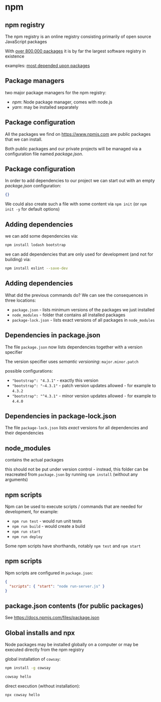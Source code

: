 # npm

## npm registry

The npm registry is an online registry consisting primarily of open source JavaScript packages

With [over 800,000 packages](http://www.modulecounts.com/) it is by far the largest software registry in existence

examples: [most depended upon packages](https://www.npmjs.com/browse/depended)

## Package managers

two major package managers for the npm registry:

- _npm_: Node package manager, comes with node.js
- _yarn_: may be installed separately

## Package configuration

All the packages we find on https://www.npmjs.com are public packages that we can install.

Both public packages and our private projects will be managed via a configuration file named _package.json_.

## Package configuration

In order to add dependencies to our project we can start out with an empty _package.json_ configuration:

```json
{}
```

We could also create such a file with some content via `npm init` (or `npm init -y` for default options)

## Adding dependencies

we can add some dependencies via:

```bash
npm install lodash bootstrap
```

we can add dependencies that are only used for development (and not for building) via:

```bash
npm install eslint --save-dev
```

## Adding dependencies

What did the previous commands do? We can see the consequences in three locations:

- `package.json` - lists minimum versions of the packages we just installed
- `node_modules` - folder that contains all installed packages
- `package-lock.json` - lists exact versions of all packages in `node_modules`

## Dependencies in package.json

The file `package.json` now lists dependencies together with a version specifier

The version specifier uses _semantic versioning_: `major.minor.patch`

possible configurations:

- `"bootstrap": "4.3.1"` - exactly this version
- `"bootstrap": "~4.3.1"` - patch version updates allowed - for example to `4.3.2`
- `"bootstrap": "^4.3.1"` - minor version updates allowed - for example to `4.4.0`

## Dependencies in package-lock.json

The file `package-lock.json` lists _exact_ versions for all dependencies and their dependencies

## node_modules

contains the actual packages

this should not be put under version control - instead, this folder can be reacreated from `package.json` by running `npm install` (without any arguments)

## npm scripts

Npm can be used to execute scripts / commands that are needed for development, for example:

- `npm run test` - would run unit tests
- `npm run build` - would create a build
- `npm run start`
- `npm run deploy`

Some npm scripts have shorthands, notably `npm test` and `npm start`

## npm scripts

Npm scripts are configured in `package.json`:

```json
{
  "scripts": { "start": "node run-server.js" }
}
```

## package.json contents (for public packages)

See https://docs.npmjs.com/files/package.json

## Global installs and npx

Node packages may be installed globally on a computer or may be executed directly from the npm registry

global installation of `cowsay`:

```bash
npm install -g cowsay

cowsay hello
```

direct execution (without installation):

```bash
npx cowsay hello
```
